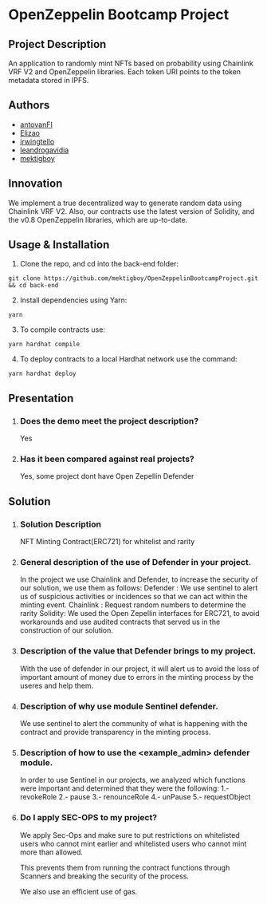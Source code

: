 # OpenZeppelin Bootcamp Project

## Project Description

An application to randomly mint NFTs based on probability using Chainlink VRF V2 and OpenZeppelin libraries.
Each token URI points to the token metadata stored in IPFS.

## Authors

-   [antovanFI](https://github.com/antovanFI)
-   [Elizao](https://github.com/Elizao)
-   [irwingtello](https://github.com/irwingtello)
-   [leandrogavidia](https://github.com/leandrogavidia)
-   [mektigboy](https://github.com/mektigboy)

## Innovation

We implement a true decentralized way to generate random data using Chainlink VRF V2.
Also, our contracts use the latest version of Solidity, and the v0.8 OpenZeppelin libraries, which are up-to-date. 

## Usage & Installation

1. Clone the repo, and cd into the back-end folder:
```
git clone https://github.com/mektigboy/OpenZeppelinBootcampProject.git && cd back-end
```
2. Install dependencies using Yarn:
```
yarn
```
3. To compile contracts use:
```
yarn hardhat compile
```
4. To deploy contracts to a local Hardhat network use the command:
```
yarn hardhat deploy
```

## Presentation

1. ### Does the demo meet the project description?

   Yes

2. ### Has it been compared against real projects?

   Yes, some project dont have Open Zepellin Defender

## Solution

1. ### Solution Description

    NFT Minting Contract(ERC721) for whitelist and rarity

2. ### General description of the use of Defender in your project.

   In the project we use Chainlink and Defender, to increase the security of our solution, we use them as follows:
	Defender : We use sentinel to alert us of suspicious activities or incidences so that we can act within the minting event.
	Chainlink : Request random numbers to determine the rarity
	Solidity: We used the Open Zepellin interfaces for ERC721, to avoid workarounds and use audited contracts that served us in the construction of our solution.

3. ### Description of the value that Defender brings to my project.

    With the use of defender in our project, it will alert us to avoid the loss of important amount of money due to errors in the minting process by the useres and help them.

4. ### Description of why use module Sentinel defender.

    We use sentinel to alert the community of what is happening with the contract and provide transparency in the minting process.

5. ### Description of how to use the <example_admin> defender module.

    In order to use Sentinel in our projects, we analyzed which functions were important and determined that they were the following:
	1.- revokeRole
	2.- pause
	3.- renounceRole
	4.- unPause
	5.- requestObject

6. ### Do I apply SEC-OPS to my project?

    We apply Sec-Ops and make sure to put restrictions on whitelisted users who cannot mint earlier and whitelisted users who cannot mint more than allowed.

	This prevents them from running the contract functions through Scanners and breaking the security of the process.

	We also use an efficient use of gas.
